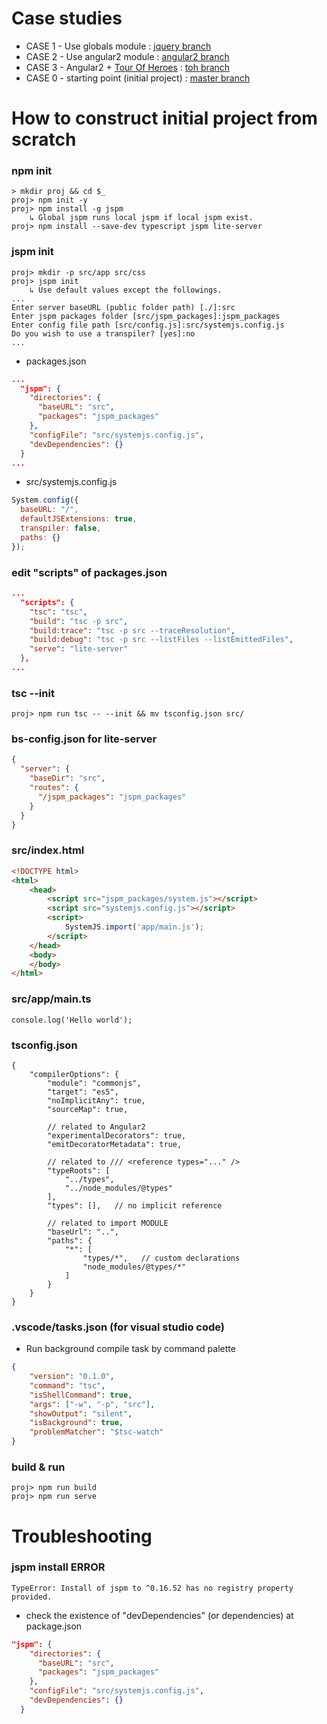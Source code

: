 # Case studies
* CASE 1 - Use globals module : [jquery branch](https://github.com/thatseeyou/jspm-typescript-seed/tree/jquery)
* CASE 2 - Use angular2 module : [angular2 branch](https://github.com/thatseeyou/jspm-typescript-seed/tree/angular2)
* CASE 3 - Angular2 + [Tour Of Heroes](https://angular.io/docs/ts/latest/tutorial/) : [toh branch](https://github.com/thatseeyou/jspm-typescript-seed/tree/toh)
* CASE 0 - starting point (initial project) : [master branch](https://github.com/thatseeyou/jspm-typescript-seed/tree/master)

# How to construct initial project from scratch

### npm init 
```
> mkdir proj && cd $_
proj> npm init -y
proj> npm install -g jspm
    ↳ Global jspm runs local jspm if local jspm exist.
proj> npm install --save-dev typescript jspm lite-server
```

### jspm init
```
proj> mkdir -p src/app src/css
proj> jspm init
    ↳ Use default values except the followings.
...
Enter server baseURL (public folder path) [./]:src
Enter jspm packages folder [src/jspm_packages]:jspm_packages
Enter config file path [src/config.js]:src/systemjs.config.js
Do you wish to use a transpiler? [yes]:no
...
```

- packages.json
```json
...
  "jspm": {
    "directories": {
      "baseURL": "src",
      "packages": "jspm_packages"
    },
    "configFile": "src/systemjs.config.js",
    "devDependencies": {}
  }
...
```

- src/systemjs.config.js
```javascript
System.config({
  baseURL: "/",
  defaultJSExtensions: true,
  transpiler: false,
  paths: {}
});
```

### edit "scripts" of packages.json
```json
...
  "scripts": {
    "tsc": "tsc",
    "build": "tsc -p src",
    "build:trace": "tsc -p src --traceResolution",
    "build:debug": "tsc -p src --listFiles --listEmittedFiles",
    "serve": "lite-server"
  },
...
```

### tsc --init
```
proj> npm run tsc -- --init && mv tsconfig.json src/
```

### bs-config.json for lite-server
```json
{
  "server": {
    "baseDir": "src",
    "routes": {
      "/jspm_packages": "jspm_packages"
    }
  }
}
```

### src/index.html
```html
<!DOCTYPE html>
<html>
    <head>
        <script src="jspm_packages/system.js"></script>
        <script src="systemjs.config.js"></script>
        <script>
            SystemJS.import('app/main.js');
        </script>
    </head>
    <body>
    </body>
</html>
```

### src/app/main.ts
```
console.log('Hello world');
```

### tsconfig.json
```
{
    "compilerOptions": {
        "module": "commonjs",
        "target": "es5",
        "noImplicitAny": true,
        "sourceMap": true,

        // related to Angular2
        "experimentalDecorators": true, 
        "emitDecoratorMetadata": true,  

        // related to /// <reference types="..." />
        "typeRoots": [
            "../types",
            "../node_modules/@types"
        ],
        "types": [],   // no implicit reference

        // related to import MODULE
        "baseUrl": "..",
        "paths": {
            "*": [
                "types/*",   // custom declarations
                "node_modules/@types/*"
            ]
        }
    }
}
```

### .vscode/tasks.json (for visual studio code)
- Run background compile task by command palette

```json
{
    "version": "0.1.0",
    "command": "tsc",
    "isShellCommand": true,
    "args": ["-w", "-p", "src"],
    "showOutput": "silent",
    "isBackground": true,
    "problemMatcher": "$tsc-watch"
}
```

### build & run
```
proj> npm run build
proj> npm run serve
```

# Troubleshooting
### jspm install ERROR
```
TypeError: Install of jspm to ^0.16.52 has no registry property provided.
```
* check the existence of "devDependencies" (or dependencies) at package.json
```json
"jspm": {
    "directories": {
      "baseURL": "src",
      "packages": "jspm_packages"
    },
    "configFile": "src/systemjs.config.js",
    "devDependencies": {}
  }
```




